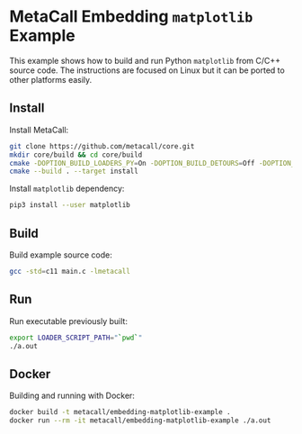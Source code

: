 # MetaCall Embedding `matplotlib` Example

This example shows how to build and run Python `matplotlib` from C/C++ source code. The instructions are focused on Linux but it can be ported to other platforms easily.

## Install

Install MetaCall:

```bash
git clone https://github.com/metacall/core.git
mkdir core/build && cd core/build
cmake -DOPTION_BUILD_LOADERS_PY=On -DOPTION_BUILD_DETOURS=Off -DOPTION_BUILD_SCRIPTS=Off -DOPTION_BUILD_TESTS=Off ..
cmake --build . --target install
```

Install `matplotlib` dependency:

```bash
pip3 install --user matplotlib
```

## Build

Build example source code:

```bash
gcc -std=c11 main.c -lmetacall
```

## Run

Run executable previously built:

```bash
export LOADER_SCRIPT_PATH="`pwd`"
./a.out
```

## Docker

Building and running with Docker:

```bash
docker build -t metacall/embedding-matplotlib-example .
docker run --rm -it metacall/embedding-matplotlib-example ./a.out
```
